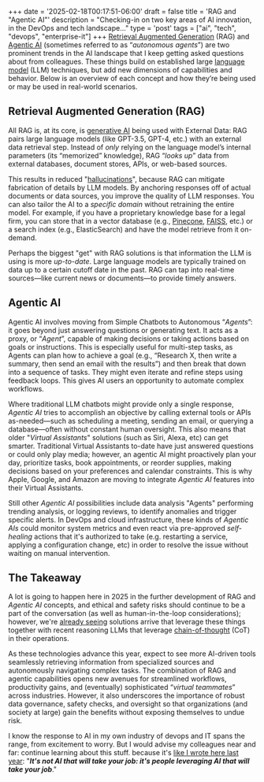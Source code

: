 +++
date = '2025-02-18T00:17:51-06:00'
draft = false
title = 'RAG and &#34;Agentic AI&#34;'
description = "Checking-in on two key areas of AI innovation, in the DevOps and tech landscape..."
type = 'post'
tags = ["ai", "tech", "devops", "enterprise-it"]
+++
[Retrieval Augmented Generation](https://en.wikipedia.org/wiki/Retrieval-augmented_generation) (RAG) and [Agentic AI](https://en.wikipedia.org/wiki/Agentic_AI) (sometimes referred to as “*autonomous agents*”) are two prominent trends in the AI landscape that I keep getting asked questions about from colleagues. These things build on established large [language model](https://en.wikipedia.org/wiki/Large_language_model) (LLM) techniques, but add new dimensions of capabilities and behavior. Below is an overview of each concept and how they’re being used or may be used in real-world scenarios.   

## Retrieval Augmented Generation (RAG)

All RAG is, at its core, is [generative AI](https://en.wikipedia.org/wiki/Generative_artificial_intelligence) being used with External Data: RAG pairs large language models (like GPT-3.5, GPT-4, etc.) with an external data retrieval step. Instead of *only* relying on the language model’s internal parameters (its “memorized” knowledge), RAG “*looks up*” data from external databases, document stores, APIs, or web-based sources.  

This results in reduced "[hallucinations](https://en.wikipedia.org/wiki/Hallucination_(artificial_intelligence))", because RAG can mitigate fabrication of details by LLM models.  By anchoring responses off of actual documents or data sources, you improve the quality of LLM responses. You can also tailor the AI to a *specific domain* without retraining the entire model. For example, if you have a proprietary knowledge base for a legal firm, you can store that in a vector database (e.g., [Pinecone](https://www.pinecone.io), [FAISS](https://github.com/facebookresearch/faiss), etc.) or a search index (e.g., ElasticSearch) and have the model retrieve from it on-demand.  

Perhaps the biggest "get" with RAG solutions is that information the LLM is using is more *up-to-date*.  Large language models are typically trained on data up to a certain cutoff date in the past. RAG can tap into real-time sources—like current news or documents—to provide timely answers.  

## Agentic AI

Agentic AI involves moving from Simple Chatbots to Autonomous “*Agents*”: it goes beyond just answering questions or generating text. It acts as a proxy, or “*Agent*”, capable of making decisions or taking actions based on goals or instructions. This is especially useful for multi-step tasks, as Agents can plan how to achieve a goal (e.g., “Research X, then write a summary, then send an email with the results”) and then break that down into a sequence of tasks. They might even iterate and refine steps using feedback loops.  This gives AI users an opportunity to automate complex workflows.

Where traditional LLM chatbots might provide only a single response, *Agentic AI* tries to accomplish an objective by calling external tools or APIs as-needed—such as scheduling a meeting, sending an email, or querying a database—often without constant human oversight.  This also means that older "*Virtual Assistants*" solutions (such as Siri, Alexa, etc) can get smarter.  Traditional Virtual Assistants to-date have just answered questions or could only play media; however, an agentic AI might proactively plan your day, prioritize tasks, book appointments, or reorder supplies, making decisions based on your preferences and calendar constraints.  This is why Apple, Google, and Amazon are moving to integrate *Agentic AI* features into their Virtual Assistants.  

Still other *Agentic AI* possibilities include data analysis "Agents" performing trending analysis, or logging reviews, to identify anomalies and trigger specific alerts.  In DevOps and cloud infrastructure, these kinds of *Agentic AIs* could monitor system metrics and even react via pre-approved *self-healing* actions that it's authorized to take (e.g. restarting a service, applying a configuration change, etc) in order to resolve the issue without waiting on manual intervention.  

## The Takeaway

A lot is going to happen here in 2025 in the further development of RAG and *Agentic AI* concepts, and ethical and safety risks should continue to be a part of the conversation (as well as human-in-the-loop considerations); however, we're [already seeing](https://openai.com/index/introducing-operator/) solutions arrive that leverage these things together with recent reasoning LLMs that leverage [chain-of-thought](https://en.wikipedia.org/wiki/Prompt_engineering#Chain-of-thought) (CoT) in their operations.  

As these technologies advance this year, expect to see more AI-driven tools seamlessly retrieving information from specialized sources and autonomously navigating complex tasks. The combination of RAG and agentic capabilities opens new avenues for streamlined workflows, productivity gains, and (eventually) sophisticated “*virtual teammates*” across industries. However, it also underscores the importance of robust data governance, safety checks, and oversight so that organizations (and society at large) gain the benefits without exposing themselves to undue risk.  

I know the response to AI in my own industry of devops and IT spans the range, from excitement to worry. But I would advise my colleagues near and far: continue learning about this stuff. because it's [like I wrote here last year](https://julianwest.me/Blog/thoughts-on-ai-dec/): "***It's not AI that will take your job: it's people leveraging AI that will take your job***."